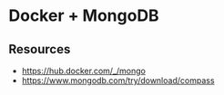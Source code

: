 # Docker + MongoDB

## Resources

- https://hub.docker.com/_/mongo
- https://www.mongodb.com/try/download/compass
